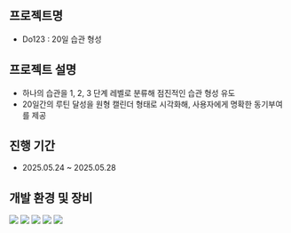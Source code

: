 ## 프로젝트명
   - Do123 : 20일 습관 형성

## 프로젝트 설명
   - 하나의 습관을 1, 2, 3 단계 레벨로 분류해 점진적인 습관 형성 유도
   - 20일간의 루틴 달성을 원형 캘린더 형태로 시각화해, 사용자에게 명확한 동기부여를 제공

## 진행 기간
   - 2025.05.24 ~ 2025.05.28


## 개발 환경 및 장비
   <img src="https://img.shields.io/badge/PHP-777BB4?style=flat-square&logo=PHP&logoColor=white"/> <img src="https://img.shields.io/badge/MySQL-4479A1?style=flat-square&logo=MySQL&logoColor=white"/> <img src="https://img.shields.io/badge/Laravel-FF2D20?style=flat-square&logo=laravel&logoColor=white"/> <img src="https://img.shields.io/badge/Vue.js-4FC08D?style=flat-square&logo=Vue.js&logoColor=white"/> <img src="https://img.shields.io/badge/Tailwind CSS-06B6D4?style=flat-square&logo=TailwindCSS&logoColor=white"/>
